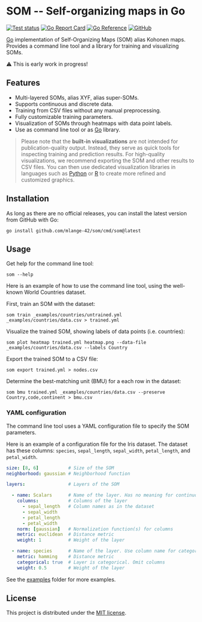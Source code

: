 # SOM -- Self-organizing maps in Go

[![Test status](https://img.shields.io/github/actions/workflow/status/mlange-42/som/tests.yml?branch=main&label=Tests&logo=github)](https://github.com/mlange-42/som/actions/workflows/tests.yml)
[![Go Report Card](https://goreportcard.com/badge/github.com/mlange-42/som)](https://goreportcard.com/report/github.com/mlange-42/som)
[![Go Reference](https://img.shields.io/badge/reference-%23007D9C?logo=go&logoColor=white&labelColor=gray)](https://pkg.go.dev/github.com/mlange-42/som)
[![GitHub](https://img.shields.io/badge/github-repo-blue?logo=github)](https://github.com/mlange-42/som)

[Go](https://go.dev) implementation of Self-Organizing Maps (SOM) alias Kohonen maps.
Provides a command line tool and a library for training and visualizing SOMs.

:warning: This is early work in progress!

## Features

* Multi-layered SOMs, alias XYF, alias super-SOMs.
* Supports continuous and discrete data.
* Training from CSV files without any manual preprocessing.
* Fully customizable training parameters.
* Visualization of SOMs through heatmaps with data point labels.
* Use as command line tool or as [Go](https://go.dev) library.

> Please note that the **built-in visualizations** are not intended for publication-quality output.
> Instead, they serve as quick tools for inspecting training and prediction results.
> For high-quality visualizations, we recommend exporting the SOM and other results to CSV files.
> You can then use dedicated visualization libraries in languages such as
> [Python](https://www.python.org/) or [R](https://www.r-project.org/) to create more refined and customized graphics.

## Installation

As long as there are no official releases, you can install the latest version from GitHub with Go:

```shell
go install github.com/mlange-42/som/cmd/som@latest
```

## Usage

Get help for the command line tool:

```shell
som --help
```

Here is an example of how to use the command line tool, using the well-known World Countries dataset.

First, train an SOM with the dataset:

```shell
som train _examples/countries/untrained.yml _examples/countries/data.csv > trained.yml
```

Visualize the trained SOM, showing labels of data points (i.e. countries):

```shell
som plot heatmap trained.yml heatmap.png --data-file _examples/countries/data.csv --labels Country
```

Export the trained SOM to a CSV file:

```shell
som export trained.yml > nodes.csv
```

Determine the best-matching unit (BMU) for a each row in the dataset:

```shell
som bmu trained.yml _examples/countries/data.csv --preserve Country,code,continent > bmu.csv
```

### YAML configuration

The command line tool uses a YAML configuration file to specify the SOM parameters.

Here is an example of a configuration file for the Iris dataset.
The dataset has these columns: `species`, `sepal_length`, `sepal_width`, `petal_length`, and `petal_width`.

```yaml
size: [8, 6]           # Size of the SOM
neighborhood: gaussian # Neighborhood function

layers:                # Layers of the SOM

  - name: Scalars      # Name of the layer. Has no meaning for continuous layers
    columns:           # Columns of the layer
      - sepal_length   # Column names as in the dataset
      - sepal_width
      - petal_length
      - petal_width
    norm: [gaussian]   # Normalization function(s) for columns
    metric: euclidean  # Distance metric
    weight: 1          # Weight of the layer

  - name: species      # Name of the layer. Use column name for categorical layers
    metric: hamming    # Distance metric
    categorical: true  # Layer is categorical. Omit columns
    weight: 0.5        # Weight of the layer
```

See the [examples](./_examples) folder for more examples.

## License

This project is distributed under the [MIT license](./LICENSE).
